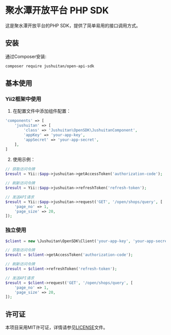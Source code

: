 # 聚水潭开放平台 PHP SDK

这是聚水潭开放平台的PHP SDK，提供了简单易用的接口调用方式。

## 安装

通过Composer安装:

```bash
composer require jushuitan/open-api-sdk
```

## 基本使用

### Yii2框架中使用

1. 在配置文件中添加组件配置：

```php
'components' => [
    'jushuitan' => [
        'class' => 'Jushuitan\OpenSDK\JushuitanComponent',
        'appKey' => 'your-app-key',
        'appSecret' => 'your-app-secret',
    ],
]
```

2. 使用示例：

```php
// 获取访问令牌
$result = Yii::$app->jushuitan->getAccessToken('authorization-code');

// 刷新访问令牌
$result = Yii::$app->jushuitan->refreshToken('refresh-token');

// 发送API请求
$result = Yii::$app->jushuitan->request('GET', '/open/shops/query', [
    'page_no' => 1,
    'page_size' => 20,
]);
```

### 独立使用

```php
$client = new \Jushuitan\OpenSDK\Client('your-app-key', 'your-app-secret');

// 获取访问令牌
$result = $client->getAccessToken('authorization-code');

// 刷新访问令牌
$result = $client->refreshToken('refresh-token');

// 发送API请求
$result = $client->request('GET', '/open/shops/query', [
    'page_no' => 1,
    'page_size' => 20,
]);
```

## 许可证

本项目采用MIT许可证，详情请参见[LICENSE](LICENSE)文件。